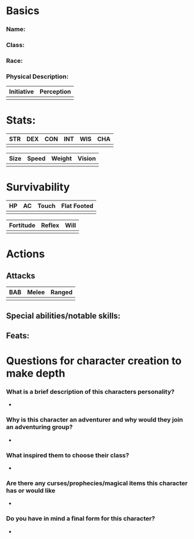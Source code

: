# Basics
### Name:
### Class:
### Race:
### Physical Description:

| **Initiative** | **Perception** |
| -------------- | -------------- |
|                |                |

# Stats:

| STR | DEX | CON | INT | WIS | CHA |
| :-: | :-: | :-: | :-: | :-: | :-: |
|     |     |     |     |     |     |

| Size | Speed | Weight | Vision |
| ---- | ----- | ------ | ------ |
|      |       |        |        |
# Survivability

| HP  | AC  | Touch | Flat Footed |
| :-: | --- | ----- | ----------- |
|     |     |       |             |

| Fortitude | Reflex | Will |
| --------- | :----: | ---- |
|           |        |      |
# Actions
## Attacks

| BAB | Melee | Ranged |
| --- | ----- | ------ |
|     |       |        |
## Special abilities/notable skills:

## Feats:



# Questions for character creation to make depth
### What is a brief description of this characters personality?
- 
### Why is this character an adventurer and why would they join an adventuring group?
- 
### What inspired them to choose their class?
- 
### Are there any curses/prophecies/magical items this character has or would like
- 
### Do you have in mind a final form for this character?
- 